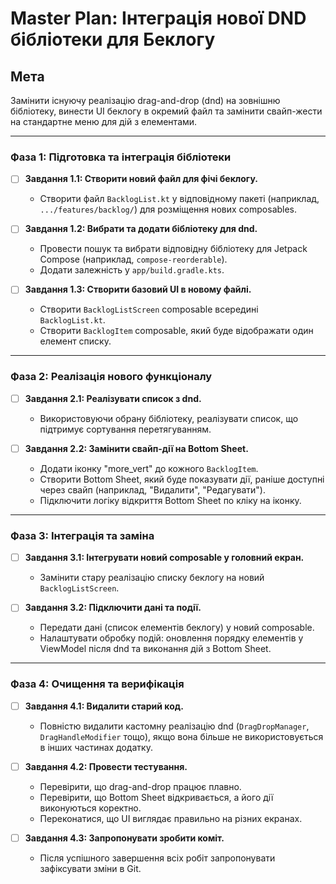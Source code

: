 # Master Plan: Інтеграція нової DND бібліотеки для Беклогу

## Мета
Замінити існуючу реалізацію drag-and-drop (dnd) на зовнішню бібліотеку, винести UI беклогу в окремий файл та замінити свайп-жести на стандартне меню для дій з елементами.

---

### **Фаза 1: Підготовка та інтеграція бібліотеки**

- [ ] **Завдання 1.1: Створити новий файл для фічі беклогу.**
  - Створити файл `BacklogList.kt` у відповідному пакеті (наприклад, `.../features/backlog/`) для розміщення нових composables.

- [ ] **Завдання 1.2: Вибрати та додати бібліотеку для dnd.**
  - Провести пошук та вибрати відповідну бібліотеку для Jetpack Compose (наприклад, `compose-reorderable`).
  - Додати залежність у `app/build.gradle.kts`.

- [ ] **Завдання 1.3: Створити базовий UI в новому файлі.**
  - Створити `BacklogListScreen` composable всередині `BacklogList.kt`.
  - Створити `BacklogItem` composable, який буде відображати один елемент списку.

---

### **Фаза 2: Реалізація нового функціоналу**

- [ ] **Завдання 2.1: Реалізувати список з dnd.**
  - Використовуючи обрану бібліотеку, реалізувати список, що підтримує сортування перетягуванням.

- [ ] **Завдання 2.2: Замінити свайп-дії на Bottom Sheet.**
  - Додати іконку "more_vert" до кожного `BacklogItem`.
  - Створити Bottom Sheet, який буде показувати дії, раніше доступні через свайп (наприклад, "Видалити", "Редагувати").
  - Підключити логіку відкриття Bottom Sheet по кліку на іконку.

---

### **Фаза 3: Інтеграція та заміна**

- [ ] **Завдання 3.1: Інтегрувати новий composable у головний екран.**
  - Замінити стару реалізацію списку беклогу на новий `BacklogListScreen`.

- [ ] **Завдання 3.2: Підключити дані та події.**
  - Передати дані (список елементів беклогу) у новий composable.
  - Налаштувати обробку подій: оновлення порядку елементів у ViewModel після dnd та виконання дій з Bottom Sheet.

---

### **Фаза 4: Очищення та верифікація**

- [ ] **Завдання 4.1: Видалити старий код.**
  - Повністю видалити кастомну реалізацію dnd (`DragDropManager`, `DragHandleModifier` тощо), якщо вона більше не використовується в інших частинах додатку.

- [ ] **Завдання 4.2: Провести тестування.**
  - Перевірити, що drag-and-drop працює плавно.
  - Перевірити, що Bottom Sheet відкривається, а його дії виконуються коректно.
  - Переконатися, що UI виглядає правильно на різних екранах.

- [ ] **Завдання 4.3: Запропонувати зробити коміт.**
  - Після успішного завершення всіх робіт запропонувати зафіксувати зміни в Git.